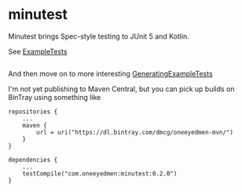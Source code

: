 # minutest

Minutest brings Spec-style testing to JUnit 5 and Kotlin.

See [ExampleTests](src/test/kotlin/com/oneeyedmen/minutest/ExampleTests.kt)

```insert-kotlin src/test/kotlin/com/oneeyedmen/minutest/ExampleTests.kt
```

And then move on to more interesting [GeneratingExampleTests](src/test/kotlin/com/oneeyedmen/minutest/GeneratingExampleTests.kt)

I'm not yet publishing to Maven Central, but you can pick up builds on BinTray using something like

```
repositories {
    ...
    maven {
        url = uri("https://dl.bintray.com/dmcg/oneeyedmen-mvn/")
    }
}

dependencies {
    ...
    testCompile("com.oneeyedmen:minutest:0.2.0")
}
```
